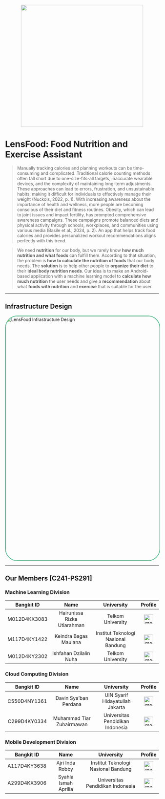 <p align="center">
  <img align="center" width="400" src="/profile/img/Logo Toekangku FIX.png" />
</p>

# LensFood: Food Nutrition and Exercise Assistant

> Manually tracking calories and planning workouts can be time-consuming and complicated. Traditional calorie counting methods often fall short due to one-size-fits-all targets, inaccurate wearable devices, and the complexity of maintaining long-term adjustments. These approaches can lead to errors, frustration, and unsustainable habits, making it difficult for individuals to effectively manage their weight (Nuckols, 2022, p. 1).
With increasing awareness about the importance of health and wellness, more people are becoming conscious of their diet and fitness routines. Obesity, which can lead to joint issues and impact fertility, has prompted comprehensive awareness campaigns. These campaigns promote balanced diets and physical activity through schools, workplaces, and communities using various media (Basile et al., 2024, p. 2). An app that helps track food calories and provides personalized workout recommendations aligns perfectly with this trend.

> We need **nutrition** for our body, but we rarely know **how much nutrition and what foods** can fulfill them. According to that situation, the problem is **how to calculate the nutrition of foods** that our body needs. The **solution** is to help other people to **organize their diet** to their **ideal body nutrition needs**. Our idea is to make an Android-based application with a machine learning model to **calculate how much nutrition** the user needs and give a **recommendation** about what **foods with nutrition** and **exercise** that is suitable for the user.

---

## Infrastructure Design
<img src="./images/lensfood-infrastructure-design.png" 
alt="LensFood Infrastructure Design" 
width="800px" 
style="border-radius: 40px; border: 2px solid #42B983"/>

---

## Our Members [C241-PS291]

<span id="our-members"></span>

### Machine Learning Division
| Bangkit ID | Name | University | Profile |
|:----------:|:----:|:----------:|:-------:|
|M012D4KX3083|Hairunissa Rizka Utiarahman|Telkom University|<a href="https://www.linkedin.com/in/" target="blank"><img align="center" src="https://raw.githubusercontent.com/rahuldkjain/github-profile-readme-generator/master/src/images/icons/Social/linked-in-alt.svg" alt="marwan" height="30" width="30"/></a>|
|M117D4KY1422|Keindra Bagas Maulana|Institut Teknologi Nasional Bandung|<a href="https://www.linkedin.com/in/kenbamaulana/" target="blank"><img align="center" src="https://raw.githubusercontent.com/rahuldkjain/github-profile-readme-generator/master/src/images/icons/Social/linked-in-alt.svg" alt="marwan" height="30" width="30"/></a>|
|M012D4KY2302|Ishfahan Dzilalin Nuha|Telkom University|<a href="https://www.linkedin.com/in/ishfahandnuha/" target="blank"><img align="center" src="https://raw.githubusercontent.com/rahuldkjain/github-profile-readme-generator/master/src/images/icons/Social/linked-in-alt.svg" alt="marwan" height="30" width="30"/></a>|

### Cloud Computing Division
| Bangkit ID | Name | University | Profile |
|:----------:|:----:|:----------:|:-------:|
|C550D4NY1361|Davin Sya’ban Perdana|UIN Syarif Hidayatullah Jakarta|<a href="https://www.linkedin.com/in/davinsyaban/" target="blank"><img align="center" src="https://raw.githubusercontent.com/rahuldkjain/github-profile-readme-generator/master/src/images/icons/Social/linked-in-alt.svg" alt="marwan" height="30" width="30"/></a>|
|C299D4KY0334|Muhammad Tiar Zuhairmawan|Universitas Pendidikan Indonesia|<a href="https://www.linkedin.com/in/muhammadtiarz/" target="blank"><img align="center" src="https://raw.githubusercontent.com/rahuldkjain/github-profile-readme-generator/master/src/images/icons/Social/linked-in-alt.svg" alt="marwan" height="30" width="30"/></a>|

### Mobile Development Division
| Bangkit ID | Name | University | Profile |
|:----------:|:----:|:----------:|:-------:|
|A117D4KY3638|Ajri Inda Robby|Institut Teknologi Nasional Bandung|<a href="https://www.linkedin.com/in/ajri-robby-24ab91221/" target="blank"><img align="center" src="https://raw.githubusercontent.com/rahuldkjain/github-profile-readme-generator/master/src/images/icons/Social/linked-in-alt.svg" alt="marwan" height="30" width="30"/></a>|
|A299D4KX3906|Syahla Ismah Aprilia|Universitas Pendidikan Indonesia|<a href="https://www.linkedin.com/in/syahlaaprilia1/" target="blank"><img align="center" src="https://raw.githubusercontent.com/rahuldkjain/github-profile-readme-generator/master/src/images/icons/Social/linked-in-alt.svg" alt="marwan" height="30" width="30"/></a>|
